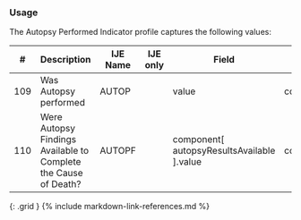 ### Usage
The Autopsy Performed Indicator profile captures the following values:

| **#** |  **Description**   |  **IJE Name**   | IJE only |  **Field**  |  **Type**  | **Value Set**  |
| :---------: | ------------- | ------------ | :----------: |---------- | -------- | -------- |
| 109 | Was Autopsy performed | AUTOP| |value | codeable | [YesNoUnknownVS] | 
| 110 | Were Autopsy Findings Available to Complete the Cause of Death? | AUTOPF| |component[ autopsyResultsAvailable ].value | codeable | [YesNoUnknownNotApplicableVS] | 
{: .grid }
{% include markdown-link-references.md %}
